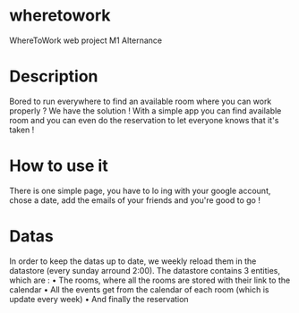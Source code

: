 # wheretowork
WhereToWork web project M1 Alternance

# Description
Bored to run everywhere to find an available room where you can work properly ? We have the solution ! With a simple app you can find available room and you can even do the reservation to let everyone knows that it's taken !

# How to use it
There is one simple page, you have to lo ing with your google account, chose a date, add the emails of your friends and you're good to go !

# Datas
In order to keep the datas up to date, we weekly reload them in the datastore (every sunday arround 2:00).
The datastore contains 3 entities, which are :
• The rooms, where all the rooms are stored with their link to the calendar
• All the events get from the calendar of each room (which is update every week)
• And finally the reservation
 
 

